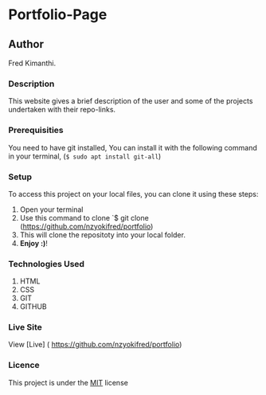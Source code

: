 # Portfolio-Page
## Author
Fred Kimanthi.
### Description
This website gives a brief description of the user and some of the projects undertaken with their repo-links.
### Prerequisities
You need to have git installed,
You can install it with the following command in your terminal,
(`$ sudo apt install git-all`)
### Setup
To access this project on your local files, you can clone it using these steps:
1. Open your terminal
1. Use this command to clone `$ git clone
(https://github.com/nzyokifred/portfolio)
1. This will clone the repositoty into your local folder.
1. __Enjoy :)__!
### Technologies Used
1. HTML
1. CSS
1. GIT
1. GITHUB
### Live Site
View [Live] ( https://github.com/nzyokifred/portfolio)
### Licence
This project is under the  [MIT](license) license